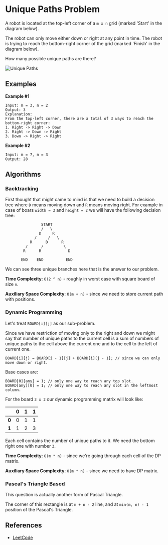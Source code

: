 # Unique Paths Problem

A robot is located at the top-left corner of a `m x n` grid 
(marked 'Start' in the diagram below).

The robot can only move either down or right at any point in 
time. The robot is trying to reach the bottom-right corner 
of the grid (marked 'Finish' in the diagram below).

How many possible unique paths are there?

![Unique Paths](https://leetcode.com/static/images/problemset/robot_maze.png)

## Examples

**Example #1**

```
Input: m = 3, n = 2
Output: 3
Explanation:
From the top-left corner, there are a total of 3 ways to reach the bottom-right corner:
1. Right -> Right -> Down
2. Right -> Down -> Right
3. Down -> Right -> Right
```

**Example #2**

```
Input: m = 7, n = 3
Output: 28
```

## Algorithms

### Backtracking

First thought that might came to mind is that we need to build a decision tree 
where `D` means moving down and `R` means moving right. For example in case
of boars `width = 3` and `height = 2` we will have the following decision tree:

```
                START
                /   \
               D     R
             /     /   \
           R      D      R
         /      /         \
        R      R            D

       END    END          END
```

We can see three unique branches here that is the answer to our problem.

**Time Complexity**: `O(2 ^ n)` - roughly in worst case with square board
of size `n`.

**Auxiliary Space Complexity**: `O(m + n)` - since we need to store current path with
positions.

### Dynamic Programming

Let's treat `BOARD[i][j]` as our sub-problem.

Since we have restriction of moving only to the right
and down we might say that number of unique paths to the current
cell is a sum of numbers of unique paths to the cell above the
current one and to the cell to the left of current one.

```
BOARD[i][j] = BOARD[i - 1][j] + BOARD[i][j - 1]; // since we can only move down or right.
```

Base cases are:

```
BOARD[0][any] = 1; // only one way to reach any top slot.
BOARD[any][0] = 1; // only one way to reach any slot in the leftmost column.
```

For the board `3 x 2` our dynamic programming matrix will look like:

|     | 0   | 1   | 1   |
|:---:|:---:|:---:|:---:|
|**0**| 0   | 1   | 1   |
|**1**| 1   | 2   | 3   |

Each cell contains the number of unique paths to it. We need 
the bottom right one with number `3`.

**Time Complexity**: `O(m * n)` - since we're going through each cell of the DP matrix.

**Auxiliary Space Complexity**: `O(m * n)` - since we need to have DP matrix.

### Pascal's Triangle Based

This question is actually another form of Pascal Triangle.

The corner of this rectangle is at `m + n - 2` line, and 
at `min(m, n) - 1` position of the Pascal's Triangle.

## References

- [LeetCode](https://leetcode.com/problems/unique-paths/description/)
